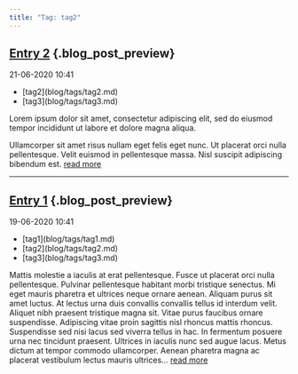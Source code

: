 ```yaml
---
title: "Tag: tag2"
---
```


<div id="blog_posts">

## [Entry 2](blog/posts/entry2.md) {.blog_post_preview}

<p class="date">21-06-2020 10:41</p>

<ul class="tags">
<li>[tag2](blog/tags/tag2.md)</li>
<li>[tag3](blog/tags/tag3.md)</li>
</ul>

Lorem ipsum dolor sit amet, consectetur adipiscing elit, sed do eiusmod tempor incididunt ut labore et dolore magna aliqua. 

Ullamcorper sit amet risus nullam eget felis eget nunc. Ut placerat orci nulla pellentesque. Velit euismod in pellentesque massa. Nisl suscipit adipiscing bibendum est. [read more](blog/posts/entry2.md)

--------------

## [Entry 1](blog/posts/entry1.md) {.blog_post_preview}

<p class="date">19-06-2020 10:41</p>

<ul class="tags">
<li>[tag1](blog/tags/tag1.md)</li>
<li>[tag2](blog/tags/tag2.md)</li>
<li>[tag3](blog/tags/tag3.md)</li>
</ul>

Mattis molestie a iaculis at erat pellentesque. Fusce ut placerat orci nulla pellentesque. Pulvinar pellentesque habitant morbi tristique senectus. Mi eget mauris pharetra et ultrices neque ornare aenean. Aliquam purus sit amet luctus. At lectus urna duis convallis convallis tellus id interdum velit. Aliquet nibh praesent tristique magna sit. Vitae purus faucibus ornare suspendisse. Adipiscing vitae proin sagittis nisl rhoncus mattis rhoncus. Suspendisse sed nisi lacus sed viverra tellus in hac. In fermentum posuere urna nec tincidunt praesent. Ultrices in iaculis nunc sed augue lacus. Metus dictum at tempor commodo ullamcorper. Aenean pharetra magna ac placerat vestibulum lectus mauris ultrices... [read more](blog/posts/entry1.md)

</div>

